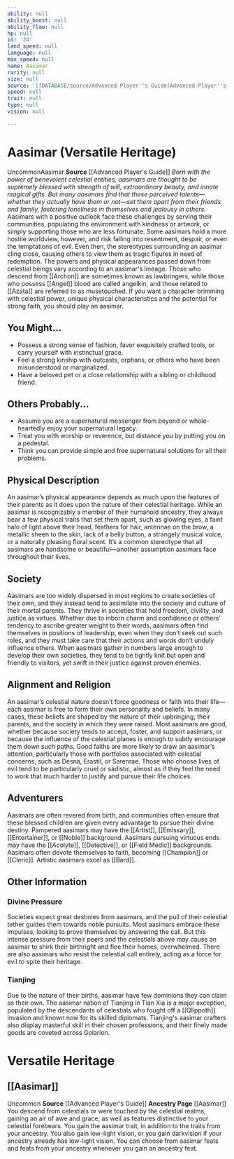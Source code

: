 ```yaml
---
ability: null
ability_boost: null
ability_flaw: null
hp: null
id: '24'
land_speed: null
language: null
max_speed: null
name: Aasimar
rarity: null
size: null
source: '[[DATABASE/source/Advanced Player''s Guide|Advanced Player''s Guide]]'
speed: null
trait: null
type: null
vision: null

---
```

# Aasimar (Versatile Heritage)

<span class="trait-uncommon item-trait">Uncommon</span><span class="item-trait">Aasimar</span>
**Source** [[Advanced Player's Guide]] 
_Born with the power of benevolent celestial entities, aasimars are thought to be supremely blessed with strength of will, extraordinary beauty, and innate magical gifts. But many aasimars find that these perceived talents—whether they actually have them or not—set them apart from their friends and family, fostering loneliness in themselves and jealousy in others._
Aasimars with a positive outlook face these challenges by serving their communities, populating the environment with kindness or artwork, or simply supporting those who are less fortunate. Some aasimars hold a more hostile worldview, however, and risk falling into resentment, despair, or even the temptations of evil. Even then, the stereotypes surrounding an aasimar cling close, causing others to view them as tragic figures in need of redemption.
The powers and physical appearances passed down from celestial beings vary according to an aasimar's lineage. Those who descend from [[Archon]] are sometimes known as lawbringers, while those who possess [[Angel]] blood are called angelkin, and those related to [[Azata]] are referred to as musetouched.
 If you want a character brimming with celestial power, unique physical characteristics and the potential for strong faith, you should play an aasimar.

## You Might...

* Possess a strong sense of fashion, favor exquisitely crafted tools, or carry yourself with instinctual grace. 
* Feel a strong kinship with outcasts, orphans, or others who have been misunderstood or marginalized. 
* Have a beloved pet or a close relationship with a sibling or childhood friend.

## Others Probably...

* Assume you are a supernatural messenger from beyond or whole-heartedly enjoy your supernatural legacy. 
* Treat you with worship or reverence, but distance you by putting you on a pedestal. 
* Think you can provide simple and free supernatural solutions for all their problems.

## Physical Description

An aasimar’s physical appearance depends as much upon the features of their parents as it does upon the nature of their celestial heritage. While an aasimar is recognizably a member of their humanoid ancestry, they always bear a few physical traits that set them apart, such as glowing eyes, a faint halo of light above their head, feathers for hair, antennae on the brow, a metallic sheen to the skin, lack of a belly button, a strangely musical voice, or a naturally pleasing floral scent. It’s a common stereotype that all aasimars are handsome or beautiful—another assumption aasimars face throughout their lives.

## Society

Aasimars are too widely dispersed in most regions to create societies of their own, and they instead tend to assimilate into the society and culture of their mortal parents. They thrive in societies that hold freedom, civility, and justice as virtues. Whether due to inborn charm and confidence or others’ tendency to ascribe greater weight to their words, aasimars often find themselves in positions of leadership, even when they don’t seek out such roles, and they must take care that their actions and words don’t unduly influence others. When aasimars gather in numbers large enough to develop their own societies, they tend to be tightly knit but open and friendly to visitors, yet swift in their justice against proven enemies.

## Alignment and Religion

An aasimar’s celestial nature doesn’t force goodness or faith into their life—each aasimar is free to form their own personality and beliefs. In many cases, these beliefs are shaped by the nature of their upbringing, their parents, and the society in which they were raised. Most aasimars are good, whether because society tends to accept, foster, and support aasimars, or because the influence of the celestial planes is enough to subtly encourage them down such paths. Good faiths are more likely to draw an aasimar’s attention, particularly those with portfolios associated with celestial concerns, such as Desna, Erastil, or Sarenrae. Those who choose lives of evil tend to be particularly cruel or sadistic, almost as if they feel the need to work that much harder to justify and pursue their life choices.

## Adventurers

Aasimars are often revered from birth, and communities often ensure that these blessed children are given every advantage to pursue their divine destiny. Pampered aasimars may have the [[Artist]], [[Emissary]], [[Entertainer]], or [[Noble]] background. Aasimars pursuing virtuous ends may have the [[Acolyte]], [[Detective]], or [[Field Medic]] backgrounds. Aasimars often devote themselves to faith, becoming [[Champion]] or [[Cleric]]. Artistic aasimars excel as [[Bard]].

## Other Information

### Divine Pressure

Societies expect great destinies from aasimars, and the pull of their celestial tether guides them towards noble pursuits. Most aasimars embrace these impulses, looking to prove themselves by answering the call. But this intense pressure from their peers and the celestials above may cause an aasimar to shirk their birthright and flee their homes, overwhelmed. There are also aasimars who resist the celestial call entirely, acting as a force for evil to spite their heritage.

### Tianjing

Due to the nature of their births, aasimar have few dominions they can claim as their own. The aasimar nation of Tianjing in Tian Xia is a major exception, populated by the descendants of celestials who fought off a [[Qlippoth]] invasion and known now for its skilled diplomats. Tianjing's aasimar crafters also display masterful skill in their chosen professions, and their finely made goods are coveted across Golarion.

# Versatile Heritage

## [[Aasimar]]

<span class="trait-uncommon item-trait">Uncommon</span>
**Source** [[Advanced Player's Guide]] 
**Ancestry Page** [[Aasimar]]
You descend from celestials or were touched by the celestial realms, gaining an air of awe and grace, as well as features distinctive to your celestial forebears. You gain the aasimar trait, in addition to the traits from your ancestry. You also gain low-light vision, or you gain darkvision if your ancestry already has low-light vision. You can choose from aasimar feats and feats from your ancestry whenever you gain an ancestry feat.